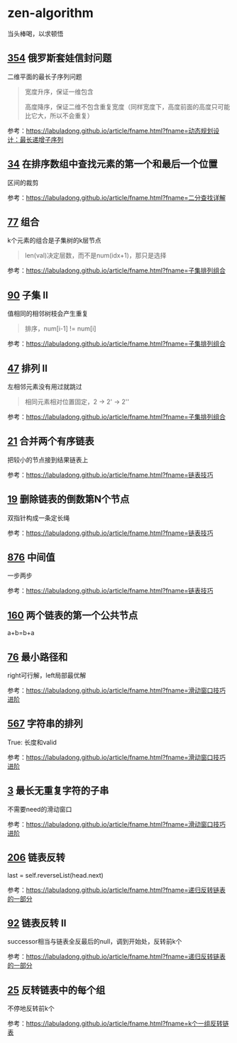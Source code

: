 # zen-algorithm
当头棒喝，以求顿悟

## [354](https://leetcode.cn/problems/russian-doll-envelopes/) 俄罗斯套娃信封问题

二维平面的最长子序列问题

> 宽度升序，保证一维包含
> 
> 高度降序，保证二维不包含重复宽度（同样宽度下，高度前面的高度只可能比它大，所以不会重复）

参考：https://labuladong.github.io/article/fname.html?fname=动态规划设计：最长递增子序列

## [34](https://leetcode.cn/problems/find-first-and-last-position-of-element-in-sorted-array/) 在排序数组中查找元素的第一个和最后一个位置

区间的裁剪

参考：https://labuladong.github.io/article/fname.html?fname=二分查找详解

## [77](https://leetcode.cn/problems/combinations/) 组合

k个元素的组合是子集树的k层节点

> len(val)决定层数，而不是num(idx+1)，那只是选择

参考：https://labuladong.github.io/article/fname.html?fname=子集排列组合

## [90](https://leetcode.cn/problems/subsets-ii/) 子集 II

值相同的相邻树枝会产生重复

> 排序，num[i-1] != num[i]

参考：https://labuladong.github.io/article/fname.html?fname=子集排列组合

## [47](https://leetcode.cn/problems/permutations-ii/) 排列 II

左相邻元素没有用过就跳过

> 相同元素相对位置固定，2 -> 2' -> 2''

参考：https://labuladong.github.io/article/fname.html?fname=子集排列组合

## [21](https://leetcode.cn/problems/merge-two-sorted-lists/) 合并两个有序链表

把较小的节点接到结果链表上

参考：https://labuladong.github.io/article/fname.html?fname=链表技巧

## [19](https://leetcode.cn/problems/remove-nth-node-from-end-of-list/) 删除链表的倒数第N个节点

双指针构成一条定长绳

参考：https://labuladong.github.io/article/fname.html?fname=链表技巧

## [876](https://leetcode.cn/problems/middle-of-the-linked-list/) 中间值

一步两步

参考：https://labuladong.github.io/article/fname.html?fname=链表技巧

## [160](https://leetcode.cn/problems/intersection-of-two-linked-lists/) 两个链表的第一个公共节点

a+b=b+a

## [76](https://leetcode.cn/problems/minimum-ascent-path/) 最小路径和

right可行解，left局部最优解

参考：https://labuladong.github.io/article/fname.html?fname=滑动窗口技巧进阶

## [567](https://leetcode.cn/problems/permutation-in-string/) 字符串的排列

True: 长度和valid

参考：https://labuladong.github.io/article/fname.html?fname=滑动窗口技巧进阶

## [3](https://leetcode.cn/problems/longest-substring-without-repeating-characters/) 最长无重复字符的子串

不需要need的滑动窗口

参考：https://labuladong.github.io/article/fname.html?fname=滑动窗口技巧进阶

## [206](https://leetcode.cn/problems/reverse-linked-list/) 链表反转

last = self.reverseList(head.next)

参考：https://labuladong.github.io/article/fname.html?fname=递归反转链表的一部分

## [92](https://leetcode.cn/problems/reverse-linked-list-ii/) 链表反转 II

successor相当与链表全反最后的null，调到开始处，反转前k个

参考：https://labuladong.github.io/article/fname.html?fname=递归反转链表的一部分

## [25](https://leetcode.cn/problems/reverse-nodes-in-k-group/) 反转链表中的每个组

不停地反转前k个

参考：https://labuladong.github.io/article/fname.html?fname=k个一组反转链表

